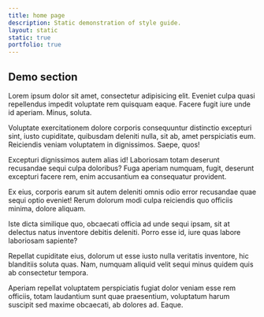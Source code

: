 ```yaml
---
title: home page
description: Static demonstration of style guide.
layout: static
static: true
portfolio: true
---
```


<section class="hero" id="hero" data-magellan-target="hero"></section>
<section  id="first" data-magellan-target="first">
  <div class="inner">
    <h1>Demo section</h1>
    <p>Lorem ipsum dolor sit amet, consectetur adipisicing elit. Eveniet culpa quasi repellendus impedit voluptate rem quisquam eaque. Facere fugit iure unde id aperiam. Minus, soluta.</p>
    <p>Voluptate exercitationem dolore corporis consequuntur distinctio excepturi sint, iusto cupiditate, quibusdam deleniti nulla, sit ab, amet perspiciatis eum. Reiciendis veniam voluptatem in dignissimos. Saepe, quos!</p>
    <p>Excepturi dignissimos autem alias id! Laboriosam totam deserunt recusandae sequi culpa doloribus? Fuga aperiam numquam, fugit, deserunt excepturi facere rem, enim accusantium ea consequatur provident.</p>
    <p>Ex eius, corporis earum sit autem deleniti omnis odio error recusandae quae sequi optio eveniet! Rerum dolorum modi culpa reiciendis quo officiis minima, dolore aliquam.</p>
    <p>Iste dicta similique quo, obcaecati officia ad unde sequi ipsam, sit at delectus natus inventore debitis deleniti. Porro esse id, iure quas labore laboriosam sapiente?</p>
    <p>Repellat cupiditate eius, dolorum ut esse iusto nulla veritatis inventore, hic blanditiis soluta quas. Nam, numquam aliquid velit sequi minus quidem quis ab consectetur tempora.</p>
    <p>Aperiam repellat voluptatem perspiciatis fugiat dolor veniam esse rem officiis, totam laudantium sunt quae praesentium, voluptatum harum suscipit sed maxime obcaecati, ab dolores ad. Eaque.</p>
  </div>
</section>

